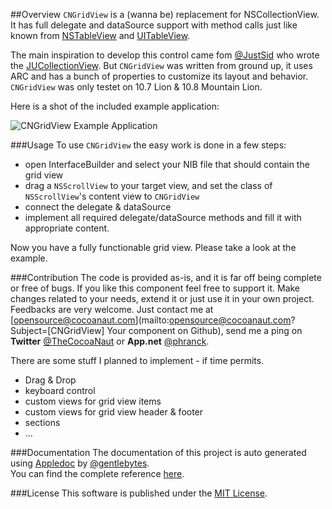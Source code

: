 ##Overview
`CNGridView` is a (wanna be) replacement for NSCollectionView. It has full delegate and dataSource support with method calls just like known from [NSTableView](https://developer.apple.com/library/mac/#documentation/Cocoa/Reference/ApplicationKit/Classes/NSTableView_Class/Reference/Reference.html) and [UITableView](http://developer.apple.com/library/ios/#documentation/uikit/reference/UITableView_Class/Reference/Reference.html).

The main inspiration to develop this control came fom [@JustSid](https://github.com/JustSid) who wrote the [JUCollectionView](https://github.com/JustSid/JUCollectionView). But `CNGridView` was written from ground up, it uses ARC and has a bunch of properties to customize its layout and behavior.
`CNGridView` was only testet on 10.7 Lion & 10.8 Mountain Lion.

Here is a shot of the included example application:

![CNGridView Example Application](https://dl.dropbox.com/u/34133216/WebImages/Github/CNGridView-Example.png)


###Usage
To use `CNGridView` the easy work is done in a few steps:

- open InterfaceBuilder and select your NIB file that should contain the grid view
- drag a `NSScrollView` to your target view, and set the class of `NSScrollView`'s content view to `CNGridView`
- connect the delegate & dataSource
- implement all required delegate/dataSource methods and fill it with appropriate content.

Now you have a fully functionable grid view. Please take a look at the example.


###Contribution
The code is provided as-is, and it is far off being complete or free of bugs. If you like this component feel free to support it. Make changes related to your needs, extend it or just use it in your own project. Feedbacks are very welcome. Just contact me at [opensource@cocoanaut.com](mailto:opensource@cocoanaut.com?Subject=[CNGridView] Your component on Github), send me a ping on **Twitter** [@TheCocoaNaut](http://twitter.com/TheCocoaNaut) or **App.net** [@phranck](https://alpha.app.net/phranck). 

There are some stuff I planned to implement - if time permits.
* Drag & Drop
* keyboard control
* custom views for grid view items
* custom views for grid view header & footer
* sections
* ...


###Documentation
The documentation of this project is auto generated using [Appledoc](http://gentlebytes.com/appledoc/) by [@gentlebytes](https://twitter.com/gentlebytes).<br />
You can find the complete reference [here](http://CNGridView.cocoanaut.com/documentation/).


###License
This software is published under the [MIT License](http://cocoanaut.mit-license.org).